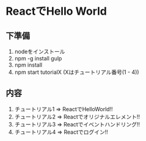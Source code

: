 # ReactでHello World
## 下準備

1. nodeをインストール
2. npm -g install gulp
3. npm install
4. npm start tutorialX (Xはチュートリアル番号(1 - 4))

## 内容

1. チュートリアル1 => ReactでHelloWorld!!
2. チュートリアル2 => Reactでオリジナルエレメント!!
3. チュートリアル3 => Reactでイベントハンドリング!!
4. チュートリアル4 => Reactでログイン!!
